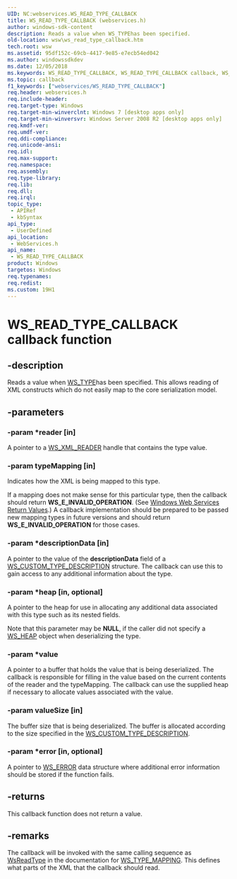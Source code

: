 ```yaml
---
UID: NC:webservices.WS_READ_TYPE_CALLBACK
title: WS_READ_TYPE_CALLBACK (webservices.h)
author: windows-sdk-content
description: Reads a value when WS_TYPEhas been specified.
old-location: wsw\ws_read_type_callback.htm
tech.root: wsw
ms.assetid: 95df152c-69cb-4417-9e85-e7ecb54ed042
ms.author: windowssdkdev
ms.date: 12/05/2018
ms.keywords: WS_READ_TYPE_CALLBACK, WS_READ_TYPE_CALLBACK callback, WS_READ_TYPE_CALLBACK callback function [Web Services for Windows], webservices/WS_READ_TYPE_CALLBACK, wsw.ws_read_type_callback
ms.topic: callback
f1_keywords: ["webservices/WS_READ_TYPE_CALLBACK"]
req.header: webservices.h
req.include-header: 
req.target-type: Windows
req.target-min-winverclnt: Windows 7 [desktop apps only]
req.target-min-winversvr: Windows Server 2008 R2 [desktop apps only]
req.kmdf-ver: 
req.umdf-ver: 
req.ddi-compliance: 
req.unicode-ansi: 
req.idl: 
req.max-support: 
req.namespace: 
req.assembly: 
req.type-library: 
req.lib: 
req.dll: 
req.irql: 
topic_type:
 - APIRef
 - kbSyntax
api_type:
 - UserDefined
api_location:
 - WebServices.h
api_name:
 - WS_READ_TYPE_CALLBACK
product: Windows
targetos: Windows
req.typenames: 
req.redist: 
ms.custom: 19H1
---
```


# WS_READ_TYPE_CALLBACK callback function


## -description


Reads a value when <a href="https://docs.microsoft.com/windows/desktop/api/webservices/ne-webservices-ws_type">WS_TYPE</a>has been specified.  This allows reading of XML constructs which do not easily
                map to the core serialization model.
            


## -parameters




### -param *reader [in]

A pointer to a <a href="https://docs.microsoft.com/windows/desktop/wsw/ws-xml-reader">WS_XML_READER</a> handle that contains the type value.
                


### -param typeMapping [in]

Indicates how the XML is being mapped to this type.  

If a mapping does not make sense for this particular type, then the callback
                    should return <b>WS_E_INVALID_OPERATION</b>.  (See <a href="https://docs.microsoft.com/windows/desktop/wsw/windows-web-services-return-values">Windows Web Services Return Values</a>.) A callback implementation
                    should be prepared to be passed new mapping types in future versions and should return
                    <b>WS_E_INVALID_OPERATION</b> for those cases.
                


### -param *descriptionData [in]

 A pointer to the value of the <b>descriptionData</b> field of a  <a href="https://docs.microsoft.com/windows/desktop/api/webservices/ns-webservices-_ws_custom_type_description">WS_CUSTOM_TYPE_DESCRIPTION</a> structure.
                    The callback can use this to gain access to any additional information about the type.
                


### -param *heap [in, optional]

A pointer to the heap for use in allocating any additional data associated with this type such as its nested fields.  
                

Note that this parameter may be <b>NULL</b>,
                    if the caller did not specify a <a href="https://docs.microsoft.com/windows/desktop/wsw/ws-heap">WS_HEAP</a> object when deserializing
                    the type.
                


### -param *value

A pointer to a buffer that holds the value that is being deserialized.
                    The callback is responsible for filling in the value based on the current 
                    contents of the reader and the typeMapping.
                    The callback can use the supplied heap if necessary to allocate
                    values associated with the value.
                


### -param valueSize [in]

The buffer size that is being deserialized.
                    The buffer is allocated according to the size specified in the
                    <a href="https://docs.microsoft.com/windows/desktop/api/webservices/ns-webservices-_ws_custom_type_description">WS_CUSTOM_TYPE_DESCRIPTION</a>. 
                


### -param *error [in, optional]

A pointer to <a href="https://docs.microsoft.com/windows/desktop/wsw/ws-error">WS_ERROR</a> data structure where additional error information should be stored if the function fails.
        


## -returns



This callback function does not return a value.




## -remarks



The callback will be invoked with the same calling sequence as
                <a href="https://docs.microsoft.com/windows/desktop/api/webservices/nf-webservices-wsreadtype">WsReadType</a> in the documentation for <a href="https://docs.microsoft.com/windows/desktop/api/webservices/ne-webservices-ws_type_mapping">WS_TYPE_MAPPING</a>.
                This defines what parts of the XML that the callback should read.
            



